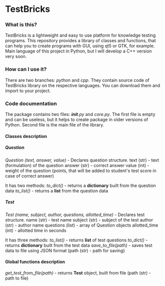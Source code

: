# TestBricks


### What is this?

TestBricks is a lightweight and easy to use platform for knowledge testing programs.
This repository provides a library of classes and functions, that can help you to create
programs with GUI, using qt5 or GTK, for example.
Main language of this project in Python, but I will develop a C++ version very soon.


### How can I use it?

There are two branches: *python* and *cpp*. 
They contain source code of TestBricks library on the respective languages.
You can download them and import to your project.


### Code documentation

The package contains two files: *__init__.py* and *core.py*.
The first file is empty and can be useless, but it helps to create package
in older versions of Python. Second file is the main file of the library.


#### Classes description

##### Question

*Question (text, answer, value)* - Declares question structure.
text (str) - text (formulation) of the question
answer (str) - correct answer
value (int) - weight of the question (points, that will be added to student's test score in case of correct answer)

It has two methods:
*to_dict()* - returns a **dictionary** built from the question data
*to_list()* - returns a **list** from the question data

##### Test

*Test (name, subject, author, questions, allotted_time)* - Declares test structure.
name (str) - test name
subject (str) - subject of the test
author (str) - author name
questions (list) - array of Question objects
allotted_time (int) - allotted time in seconds

It has three methods:
*to_list()* - returns **list** of test questions
*to_dict()* - returns **dictionary** built from the test data
*save_to_file(path)* - saves test data to file using JSON format (path (str) - path for saving)


#### Global functions description

*get_test_from_file(path)* - returns **Test** object, built from file (path (str) - path to file)
